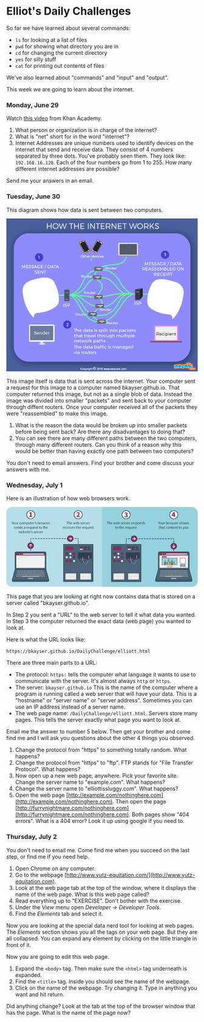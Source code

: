 # Elliot's Daily Challenges

So far we have learned about several commands:

* `ls` for looking at a list of files
* `pwd` for showing what directory you are in
* `cd` for changing the current directory
* `yes` for silly stuff
* `cat` for printing out contents of files

We've also learned about "commands" and "input" and "output".

This week we are going to learn about the internet.

### Monday, June 29

Watch [this video](https://www.khanacademy.org/computing/computer-science/computers-and-internet-code-org/internet-works-intro/v/what-is-the-internet) from Khan Academy.

1. What person or organization is in charge of the internet?
2. What is "net" short for in the word "internet"?
3. Internet Addresses are unique numbers used to identify devices on the internet that send and receive data.  They consist of 4 numbers separated by three dots. You've probably seen them.  They look like: `192.168.16.120`. Each of the four numbers go from 1 to 255.  How many different internet addresses are possible?

Send me your answers in an email.


### Tuesday, June 30

This diagram shows how data is sent between two computers. 

![How it works](images/MOC_GIFO_INTERNET.gif)

This image itself is data that is sent across the internet.  Your computer
sent a request for this image to a computer named bkayser.github.io.
That computer returned this image, but not as a single blob of data.
Instead the image was divided into smaller "packets" and sent back to
your computer through diffent routers.  Once your computer received all of the packets they were "reassembled" to make this image.

1. What is the reason the data would be broken up into smaller packets before being sent back?  Are there any disadvantages to doing that?
2. You can see there are many different paths between the two computers, through many different routers.  Can you think of a reason why this would be better than having exactly one path between two computers?

You don't need to email answers.  Find your brother and come discuss your answers with me.


### Wednesday, July 1

Here is an illustration of how web browsers work.

![How web servers work](images/how-web-hosting-works.png)

This page that you are looking at right now contains data that is stored on a server called "bkayser.github.io".

In Step 2 you sent a "URL" to the web server to tell it what data you wanted.  In Step 3 the computer returned the exact data (web page) you wanted to look at.

Here is what the URL looks like:

    https://bkayser.github.io/DailyChallenge/elliott.html

There are three main parts to a URL:

* The protocol: `https:` tells the computer what language it wants to use to communicate with the server.  It's almost always `http` or `https`.
* The server: `bkayser.github.io`  This is the name of the computer where a program is running called a web server that will have your data.  This is a "hostname" or "server name" or "server address".  Sometimes you can use an IP address instead of a server name.
* The web page name: `/DailyChallenge/elliott.html`.  Servers store many pages.  This tells the server exactly what page you want to look at.

Email me the answer to number 5 below.  Then get your brother and come find me and I will ask you questions about the other 4 things you observed.

1. Change the protocol from "https" to something totally random.  What happens?
2. Change the protocol from "https" to "ftp".  FTP stands for "File Transfer Protocol".  What happens?
3. Now open up a new web page, anywhere.  Pick your favorite site.  Change the server name to "example.com".  What happens?
4. Change the server name to "elliottissluggy.com".  What happens?
5. Open the web page [http://example.com/nothinghere.com](http://example.com/nothinghere.com).  Then open the page [http://furrynightmare.com/nothinghere.com](http://furrynightmare.com/nothinghere.com).  Both pages show "404 errors".  What is a 404 error?  Look it up using google if you need to.


### Thursday, July 2

You don't need to email me.  Come find me when you succeed on the last step, or find me if you need help.

1. Open Chrome on any computer.
2. Go to the webpage [http://www.yutz-equitation.com/](http://www.yutz-equitation.com).
3. Look at the web page tab at the top of the window, where it displays the name of the web page.  What is this web page called?
3. Read everything up to "EXERCISE".  Don't bother with the exercise.
4. Under the *View* menu open *Developer -> Developer Tools*.
5. Find the *Elements* tab and select it.

Now you are looking at the special data nerd tool for looking at web pages.  The *Elements* section shows you all the tags on your web page.  But they are all collapsed.  You can expand any element by clicking on the little triangle in front of it.

Now you are going to edit this web page.

1. Expand the `<body>` tag.  Then make sure the `<html>` tag underneath is expanded.
2. Find the `<title>` tag.  Inside you should see the name of the webpage.
3. Click on the name of the webpage.  Try changing it.  Type in anything you want and hit return.

Did anything change?  Look at the tab at the top of the browser window that has the page.  What is the name of the page now?

